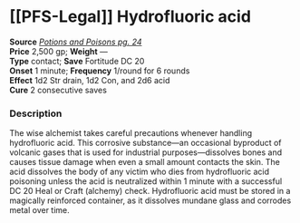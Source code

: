 # [[PFS-Legal]] Hydrofluoric acid

**Source** [_Potions and Poisons pg. 24_](http://paizo.com/products/btpy9xa4?Pathfinder-Player-Companion-Potions-Poisons)  
**Price** 2,500 gp; **Weight** —  
**Type** contact; **Save** Fortitude DC 20  
**Onset** 1 minute; **Frequency** 1/round for 6 rounds  
**Effect** 1d2 Str drain, 1d2 Con, and 2d6 acid  
**Cure** 2 consecutive saves

### Description

The wise alchemist takes careful precautions whenever handling hydrofluoric acid. This corrosive substance—an occasional byproduct of volcanic gases that is used for industrial purposes—dissolves bones and causes tissue damage when even a small amount contacts the skin. The acid dissolves the body of any victim who dies from hydrofluoric acid poisoning unless the acid is neutralized within 1 minute with a successful DC 20 Heal or Craft (alchemy) check. Hydrofluoric acid must be stored in a magically reinforced container, as it dissolves mundane glass and corrodes metal over time.